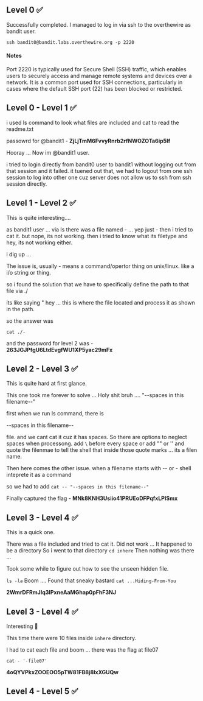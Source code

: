 ## Level 0 ✅ 

Successfully completed. I managed to log in via ssh to the overthewire as bandit user.

`ssh bandit0@bandit.labs.overthewire.org -p 2220`

#### Notes 
Port 2220 is typically used for Secure Shell (SSH) traffic, which enables users to securely access and manage remote systems and devices over a network. It is a common port used for SSH connections, particularly in cases where the default SSH port (22) has been blocked or restricted.

## Level 0 - Level 1 ✅ 

i used ls command to look what files are included and cat to read the readme.txt

passowrd for @bandit1 - **ZjLjTmM6FvvyRnrb2rfNWOZOTa6ip5If**

Hooray ... Now im @bandit1 user.

i tried to login directly from bandit0 user to bandit1 without logging out from that session and it failed. it tuened out that, we had to logout from one ssh session to log into other one cuz server does not allow us to ssh from ssh session directly. 

## Level 1 - Level 2 ✅ 

This is quite interesting.... 

as bandit1 user ... via ls there was a file named - ... yep just -
then i tried to cat it. but nope, its not working.
then i tried to know what its filetype and hey, its not working either.

i dig up ... 

The issue is, usually - means a command/opertor thing on unix/linux. like a i/o string or thing. 

so i found the solution that we have to specifically define the path to that file via ./ 

its like saying " hey ... this is where the file located and process it as shown in the path.

so the answer was

`cat ./-`

and the password for level 2 was - **263JGJPfgU6LtdEvgfWU1XP5yac29mFx**

## Level 2 - Level 3 ✅ 

This is quite hard at first glance. 

This one took me forever to solve ... Holy shit bruh .... "--spaces in this filename--"


first when we run ls command, there is 

--spaces in this filename--

file. and we cant cat it cuz it has spaces.
So there are options to neglect spaces when processong. add `\` before every space or add "" or '' and quote the filenmae to tell the shell that inside those quote marks ... its a filen name.

Then here comes the other issue.
when a filename starts with -- or -
shell inteprete it as a command

so we had to add 
`cat -- "--spaces in this filename--"`

Finally captured the flag - **MNk8KNH3Usiio41PRUEoDFPqfxLPlSmx**

## Level 3 - Level 4 ✅ 

This is a quick one.

There was a file included and tried to cat it.
Did not work ... 
It happened to be a directory
So i went to that directory `cd inhere`
Then nothing was there ...

Took some while to figure out how to see the unseen hidden file.

`ls -la` Boom .... Found that sneaky bastard 
`cat ...Hiding-From-You`

**2WmrDFRmJIq3IPxneAaMGhap0pFhF3NJ**

## Level 3 - Level 4 ✅

Interesting 🧐 

This time there were 10 files inside `inhere` directory. 

I had to cat each file and boom ... there was the flag at file07

`cat - '-file07'`

**4oQYVPkxZOOEOO5pTW81FB8j8lxXGUQw**

## Level 4 - Level 5 ✅

